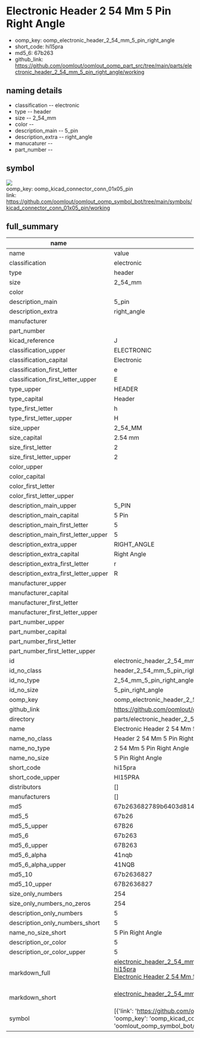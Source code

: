 # Electronic Header 2 54 Mm 5 Pin Right Angle

  
* oomp_key: oomp_electronic_header_2_54_mm_5_pin_right_angle 
* short_code: hi15pra
* md5_6: 67b263  
* github_link: https://github.com/oomlout/oomlout_oomp_part_src/tree/main/parts/electronic_header_2_54_mm_5_pin_right_angle/working  
## naming details
* classification -- electronic
* type -- header
* size -- 2_54_mm
* color -- 
* description_main -- 5_pin
* description_extra -- right_angle
* manucaturer -- 
* part_number -- 



## symbol

![](symbol/{index}/working/working_600.png)  
oomp_key: oomp_kicad_connector_conn_01x05_pin  
link: https://github.com/oomlout/oomlout_oomp_symbol_bot/tree/main/symbols/kicad_connector_conn_01x05_pin/working  


## full_summary
| name | value | 
| --- | --- | 
| name | value | 
| classification | electronic | 
| type | header | 
| size | 2_54_mm | 
| color |  | 
| description_main | 5_pin | 
| description_extra | right_angle | 
| manufacturer |  | 
| part_number |  | 
| kicad_reference | J | 
| classification_upper | ELECTRONIC | 
| classification_capital | Electronic | 
| classification_first_letter | e | 
| classification_first_letter_upper | E | 
| type_upper | HEADER | 
| type_capital | Header | 
| type_first_letter | h | 
| type_first_letter_upper | H | 
| size_upper | 2_54_MM | 
| size_capital | 2.54 mm | 
| size_first_letter | 2 | 
| size_first_letter_upper | 2 | 
| color_upper |  | 
| color_capital |  | 
| color_first_letter |  | 
| color_first_letter_upper |  | 
| description_main_upper | 5_PIN | 
| description_main_capital | 5 Pin | 
| description_main_first_letter | 5 | 
| description_main_first_letter_upper | 5 | 
| description_extra_upper | RIGHT_ANGLE | 
| description_extra_capital | Right Angle | 
| description_extra_first_letter | r | 
| description_extra_first_letter_upper | R | 
| manufacturer_upper |  | 
| manufacturer_capital |  | 
| manufacturer_first_letter |  | 
| manufacturer_first_letter_upper |  | 
| part_number_upper |  | 
| part_number_capital |  | 
| part_number_first_letter |  | 
| part_number_first_letter_upper |  | 
| id | electronic_header_2_54_mm_5_pin_right_angle | 
| id_no_class | header_2_54_mm_5_pin_right_angle | 
| id_no_type | 2_54_mm_5_pin_right_angle | 
| id_no_size | 5_pin_right_angle | 
| oomp_key | oomp_electronic_header_2_54_mm_5_pin_right_angle | 
| github_link | https://github.com/oomlout/oomlout_oomp_part_src/tree/main/parts/electronic_header_2_54_mm_5_pin_right_angle/working | 
| directory | parts/electronic_header_2_54_mm_5_pin_right_angle | 
| name | Electronic Header 2 54 Mm 5 Pin Right Angle | 
| name_no_class | Header 2 54 Mm 5 Pin Right Angle | 
| name_no_type | 2 54 Mm 5 Pin Right Angle | 
| name_no_size | 5 Pin Right Angle | 
| short_code | hi15pra | 
| short_code_upper | HI15PRA | 
| distributors | [] | 
| manufacturers | [] | 
| md5 | 67b263682789b6403d81438293d9d18a | 
| md5_5 | 67b26 | 
| md5_5_upper | 67B26 | 
| md5_6 | 67b263 | 
| md5_6_upper | 67B263 | 
| md5_6_alpha | 41nqb | 
| md5_6_alpha_upper | 41NQB | 
| md5_10 | 67b2636827 | 
| md5_10_upper | 67B2636827 | 
| size_only_numbers | 254 | 
| size_only_numbers_no_zeros | 254 | 
| description_only_numbers | 5 | 
| description_only_numbers_short | 5 | 
| name_no_size_short | 5 Pin Right Angle | 
| description_or_color | 5 | 
| description_or_color_upper | 5 | 
| markdown_full | [electronic_header_2_54_mm_5_pin_right_angle](https://github.com/oomlout/oomlout_oomp_part_src/tree/main/parts/electronic_header_2_54_mm_5_pin_right_angle/working)<br>[hi15pra](https://github.com/oomlout/oomlout_oomp_part_src/tree/main/parts/electronic_header_2_54_mm_5_pin_right_angle/working)<br>[Electronic Header 2 54 Mm 5 Pin Right Angle](https://github.com/oomlout/oomlout_oomp_part_src/tree/main/parts/electronic_header_2_54_mm_5_pin_right_angle/working)<br><br> | 
| markdown_short | [electronic_header_2_54_mm_5_pin_right_angle](https://github.com/oomlout/oomlout_oomp_part_src/tree/main/parts/electronic_header_2_54_mm_5_pin_right_angle/working)<br><br> | 
| symbol | [{'link': 'https://github.com/oomlout/oomlout_oomp_symbol_bot/tree/main/symbols/kicad_connector_conn_01x05_pin', 'oomp_key': 'oomp_kicad_connector_conn_01x05_pin', 'directory': 'oomlout_oomp_symbol_bot/symbols/kicad_connector_conn_01x05_pin//working/working.kicad_sym', 'index': 0}] | 
